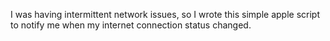 I was having intermittent network issues, so I wrote this simple apple script
to notify me when my internet connection status changed.